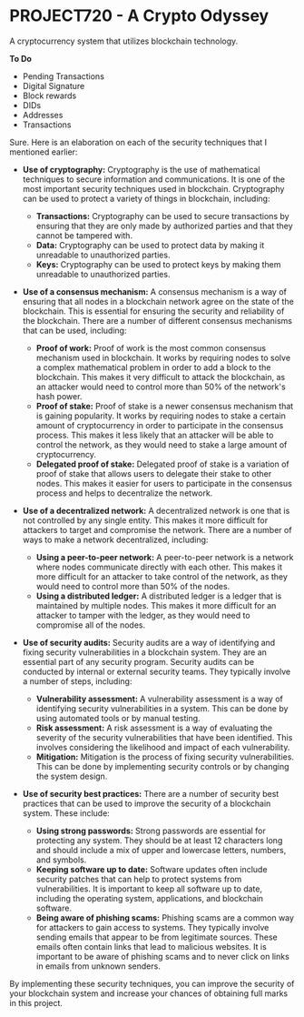# PROJECT720 - A Crypto Odyssey    
 A cryptocurrency system that utilizes blockchain technology.

**To Do**
- Pending Transactions
- Digital Signature
- Block rewards
- DIDs
- Addresses
- Transactions

Sure. Here is an elaboration on each of the security techniques that I mentioned earlier:

* **Use of cryptography:** Cryptography is the use of mathematical techniques to secure information and communications. It is one of the most important security techniques used in blockchain. Cryptography can be used to protect a variety of things in blockchain, including:
    * **Transactions:** Cryptography can be used to secure transactions by ensuring that they are only made by authorized parties and that they cannot be tampered with.
    * **Data:** Cryptography can be used to protect data by making it unreadable to unauthorized parties.
    * **Keys:** Cryptography can be used to protect keys by making them unreadable to unauthorized parties.

* **Use of a consensus mechanism:** A consensus mechanism is a way of ensuring that all nodes in a blockchain network agree on the state of the blockchain. This is essential for ensuring the security and reliability of the blockchain. There are a number of different consensus mechanisms that can be used, including:
    * **Proof of work:** Proof of work is the most common consensus mechanism used in blockchain. It works by requiring nodes to solve a complex mathematical problem in order to add a block to the blockchain. This makes it very difficult to attack the blockchain, as an attacker would need to control more than 50% of the network's hash power.
    * **Proof of stake:** Proof of stake is a newer consensus mechanism that is gaining popularity. It works by requiring nodes to stake a certain amount of cryptocurrency in order to participate in the consensus process. This makes it less likely that an attacker will be able to control the network, as they would need to stake a large amount of cryptocurrency.
    * **Delegated proof of stake:** Delegated proof of stake is a variation of proof of stake that allows users to delegate their stake to other nodes. This makes it easier for users to participate in the consensus process and helps to decentralize the network.

* **Use of a decentralized network:** A decentralized network is one that is not controlled by any single entity. This makes it more difficult for attackers to target and compromise the network. There are a number of ways to make a network decentralized, including:
    * **Using a peer-to-peer network:** A peer-to-peer network is a network where nodes communicate directly with each other. This makes it more difficult for an attacker to take control of the network, as they would need to control more than 50% of the nodes.
    * **Using a distributed ledger:** A distributed ledger is a ledger that is maintained by multiple nodes. This makes it more difficult for an attacker to tamper with the ledger, as they would need to compromise all of the nodes.

* **Use of security audits:** Security audits are a way of identifying and fixing security vulnerabilities in a blockchain system. They are an essential part of any security program. Security audits can be conducted by internal or external security teams. They typically involve a number of steps, including:
    * **Vulnerability assessment:** A vulnerability assessment is a way of identifying security vulnerabilities in a system. This can be done by using automated tools or by manual testing.
    * **Risk assessment:** A risk assessment is a way of evaluating the severity of the security vulnerabilities that have been identified. This involves considering the likelihood and impact of each vulnerability.
    * **Mitigation:** Mitigation is the process of fixing security vulnerabilities. This can be done by implementing security controls or by changing the system design.

* **Use of security best practices:** There are a number of security best practices that can be used to improve the security of a blockchain system. These include:
    * **Using strong passwords:** Strong passwords are essential for protecting any system. They should be at least 12 characters long and should include a mix of upper and lowercase letters, numbers, and symbols.
    * **Keeping software up to date:** Software updates often include security patches that can help to protect systems from vulnerabilities. It is important to keep all software up to date, including the operating system, applications, and blockchain software.
    * **Being aware of phishing scams:** Phishing scams are a common way for attackers to gain access to systems. They typically involve sending emails that appear to be from legitimate sources. These emails often contain links that lead to malicious websites. It is important to be aware of phishing scams and to never click on links in emails from unknown senders.

By implementing these security techniques, you can improve the security of your blockchain system and increase your chances of obtaining full marks in this project.